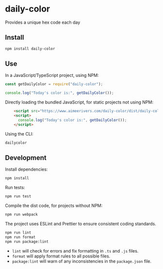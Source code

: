 # daily-color

Provides a unique hex code each day

## Install

```bash
npm install daily-color
```

## Use

In a JavaScript/TypeScript project, using NPM:

```javascript
const getDailyColor = require("daily-color");

console.log("Today's color is:", getDailyColor());
```

Directly loading the bundled JavaScript, for static projects not using NPM:

```html
    <script src="https://www.aimeerivers.com/daily-color/dist/daily-color.js"></script>
    <script>
      console.log("Today's color is:", getDailyColor());
    </script>
```

Using the CLI:

```bash
dailycolor
```

## Development

Install dependencies:

```bash
npm install
```

Run tests:

```bash
npm run test
```

Compile the dist code, for projects without NPM:

```bash
npm run webpack
```

The project uses ESLint and Prettier to ensure consistent coding standards.

```bash
npm run lint
npm run format
npm run package:lint
```

- `lint` will check for errors and fix formatting in `.ts` and `.js` files.
- `format` will apply format rules to all possible files.
- `package:lint` will warn of any inconsistencies in the `package.json` file.
